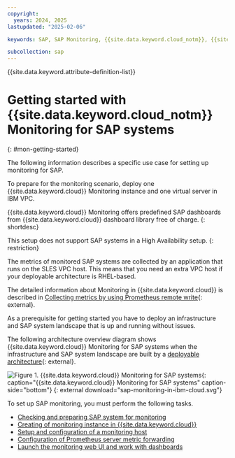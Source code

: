 ```yaml
---
copyright:
  years: 2024, 2025
lastupdated: "2025-02-06"

keywords: SAP, SAP Monitoring, {{site.data.keyword.cloud_notm}}, {{site.data.keyword.ibm_cloud_sap}}, SAP Workloads, SAP HANA

subcollection: sap
---
```


{{site.data.keyword.attribute-definition-list}}

# Getting started with {{site.data.keyword.cloud_notm}} Monitoring for SAP systems
{: #mon-getting-started}

The following information describes a specific use case for setting up monitoring for SAP.

To prepare for the monitoring scenario, deploy one {{site.data.keyword.cloud}} Monitoring instance and one virtual server in IBM VPC.

{{site.data.keyword.cloud}} Monitoring offers predefined SAP dashboards from {{site.data.keyword.cloud}} dashboard library free of charge.
{: shortdesc}

This setup does not support SAP systems in a High Availability setup.
{: restriction}

The metrics of monitored SAP systems are collected by an application that runs on the SLES VPC host. This means that you need an extra VPC host if your deployable architecture is RHEL-based.

The detailed information about Monitoring in {{site.data.keyword.cloud}} is described in [Collecting metrics by using Prometheus remote write](/docs/monitoring?topic=monitoring-about-monitor){: external}.

As a prerequisite for getting started you have to deploy an infrastructure and SAP system landscape that is up and running without issues.

The following architecture overview diagram shows {{site.data.keyword.cloud}} Monitoring for SAP systems when the infrastructure and SAP system landscape are built by a [deployable architecture](/docs/sap-powervs?topic=sap-powervs-sap-s4hana-bw4hana){: external}.

![Figure 1. {{site.data.keyword.cloud}} Monitoring for SAP systems](../images/sap-monitoring-in-ibm-cloud.svg "{{site.data.keyword.cloud}} Monitoring for SAP systems"){: caption="{{site.data.keyword.cloud}} Monitoring for SAP systems" caption-side="bottom"}
{: external download="sap-monitoring-in-ibm-cloud.svg"}

To set up SAP monitoring, you must perform the following tasks.

- [Checking and preparing SAP system for monitoring](/docs/sap?topic=sap-mon-preparing-system)
- [Creating of monitoring instance in {{site.data.keyword.cloud}}](/docs/sap?topic=sap-mon-create-instance)
- [Setup and configuration of a monitoring host](/docs/sap?topic=sap-mon-exporter-setup-config)
- [Configuration of Prometheus server metric forwarding](/docs/sap?topic=sap-mon-metric-forwarding)
- [Launch the monitoring web UI and work with dashboards](/docs/sap?topic=sap-mon-launch-web-ui-dashboards)
